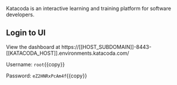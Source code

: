 Katacoda is an interactive learning and training platform for software developers.

## Login to UI

View the dashboard at https://[[HOST_SUBDOMAIN]]-8443-[[KATACODA_HOST]].environments.katacoda.com/

Username: `root`{{copy}}

Password: `eZ2HNRxPcAm4f`{{copy}}

